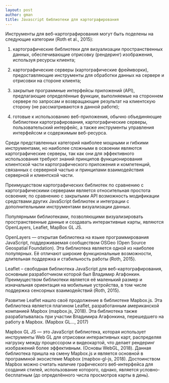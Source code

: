 ```yaml
---
layout: post
author: gman
title: Javascript библиотеки для картографирования
---
```

Инструменты для веб-картографирования могут быть поделены на следующие категории (Roth et al., 2015):

1. картографические библиотеки для визуализации пространственных данных, обеспечивающие отрисовку (рендеринг) изображения, используя ресурсы клиента;

2. картографические серверы (картографические фреймворки), предоставляющие инструменты для обработки данных на сервере и отрисовки на стороне клиента;

3. закрытые программные интерфейсы приложений (API), предлагающие определённые функции, выполняемые на стороннем сервере по запросам и возвращающие результат на клиентскую сторону (не рассматриваются в данной работе);

4. готовые к использованию веб-приложения, обычно объединяющие библиотеки картографирования, картографические серверы, пользовательский интерфейс, а также инструменты управления интерфейсом и содержимым веб-ресурса.

Среди представленных категорий наиболее мощными и гибкими инструментами, но наиболее сложными в освоении являются картографические серверы, так как они для эффективного использования требуют знаний принципов функционирования клиентской части картографического приложения и компетенций, связанных с серверной частью и принципами взаимодействия серверной и клиентской части.

Преимуществом картографических библиотек по сравнению с картографическими серверами является относительная простота освоения; по сравнению с закрытыми API возможность модификации средствами других JavaScript библиотек и интеграции с дополнительными инструментами визуализации данных.

Популярными библиотеками, позволяющими визуализировать пространственные данные и создавать интерактивные карты, являются OpenLayers, Leaflet, MapBox GL JS.

OpenLayers — открытая библиотека на языке программирования JavaScript, поддерживаемая сообществом OSGeo (Open Source Geospatial Foundation). Эта библиотека является одной из наиболее популярных. Её отличают широкие функциональные возможности, длительная поддержка и стабильность работы (Roth, 2015).

Leaflet – свободная библиотека JavaScript для веб-картографирования, основным разработчиком которой был Владимир Агафонкин. Преимуществом библиотеки является её маленький размер и изначальная ориентация на мобильные устройства, в том числе поддержка сенсорных взаимодействий (Roth, 2015).

Развитие Leaflet нашло своё продолжение в библиотеке Mapbox.js. Эта библиотека является плагином Leaflet, разработанным американской компанией Mapbox (mapbox.js, 2018). Эта библиотека также разрабатывалась при участии Владимира Агафонкина, перешедшего на работу в Mapbox. (Mapbox GL…, 2017)

Mapbox GL JS — это JavaScript библиотека, которая использует инструменты Web GL для отрисовки интерактивных карт, распределяя нагрузку между процессором и видеокартой, что делает рендеринг изображений более эффективным. (Основы WebGL, 2018). Данная библиотека пришла на смену Mapbox.js и является основной в программной экосистеме Mapbox (mapbox-gl-js, 2018). Достоинством Mapbox можно считать наличие графического веб-интерфейса для создания стилей, использование которого, однако, является условно-бесплатным (до определённого числа просмотров карты в день).